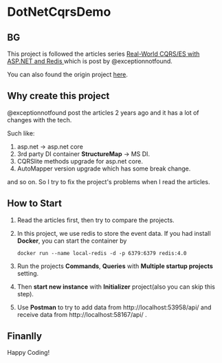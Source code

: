 # DotNetCqrsDemo
## BG

This project is followed the articles series [Real-World CQRS/ES with ASP.NET and Redis ](https://www.exceptionnotfound.net/real-world-cqrs-es-with-asp-net-and-redis-part-1-overview/) which is post by  @exceptionnotfound.

You can also found the origin project [here](https://github.com/exceptionnotfound/DotNetCqrsDemo).

## Why create this project

 @exceptionnotfound post the articles 2 years ago and it has a lot of changes with the tech.

Such like:

1. asp.net -> asp.net core
2. 3rd party DI container **StructureMap** -> MS DI.
3. CQRSlite methods upgrade for asp.net core.
4. AutoMapper version upgrade which has some break change.

and so on. So I try to fix the project's problems when I read the articles.

## How to Start

1. Read the articles first, then try to compare the projects.

2. In this project, we use redis to store the event data. If you had install **Docker**, you can start  the container by 

   ```
   docker run --name local-redis -d -p 6379:6379 redis:4.0
   ```

3. Run the projects **Commands**, **Queries** with **Multiple startup projects** setting.

4. Then **start new instance** with **Initializer** project(also you can skip this step).

5. Use **Postman** to try to add data from http://localhost:53958/api/ and receive data from http://localhost:58167/api/ .


## Finanlly

Happy Coding!